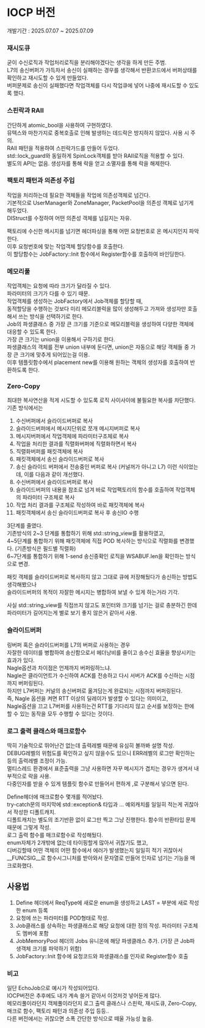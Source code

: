 # IOCP 버전
개발기간 : 2025.07.07 ~ 2025.07.09 <br/>

### 재시도큐
굳이 수신로직과 작업처리로직을 분리해야겠다는 생각을 하게 만든 주범. <br/>
L7의 송신버퍼가 가득차서 송신이 실패하는 경우를 생각해서 반환코드에서 버퍼상태를 확인하고 재시도할 수 있게 만들었다. <br/>
버퍼문제로 송신이 실패했다면 작업객체를 다시 작업큐에 넣어 나중에 재시도할 수 있도록 했다. <br/>

### 스핀락과 RAII
간단하게 atomic_bool을 사용하여 구현하였다. <br/>
뮤텍스와 마찬가지로 중복호출로 인해 발생하는 데드락은 방지하지 않았다. 사용 시 주의. <br/>
RAII 패턴을 적용하여 스핀락가드를 만들어 두었다. <br/>
std::lock_guard와 동일하게 SpinLock객체를 받아 RAII로직을 적용할 수 있다. <br/>
별도의 API는 없음. 생성자를 통해 락을 얻고 소멸자를 통해 락을 해제한다. <br/>

### 팩토리 패턴과 의존성 주입
작업을 처리하는데 필요한 객체들을 작업에 의존성객체로 넘긴다. <br/>
기본적으로 UserManager와 ZoneManager, PacketPool을 의존성 객체로 넘기게 해두었다. <br/>
DIStruct를 수정하여 어떤 의존성 객체를 넘길지는 자유. <br/>

팩토리에 수신한 메시지를 넘기면 헤더파싱을 통해 어떤 요청번호로 온 메시지인지 파악한다. <br/>
이후 요청번호에 맞는 작업객체 할당함수를 호출한다. <br/>
이 할당함수는 JobFactory::Init 함수에서 Register함수를 호출하여 바인딩한다. <br/>

### 메모리풀
작업객체는 요청에 따라 크기가 달라질 수 있다. <br/>
파라미터의 크기가 다를 수 있기 때문. <br/>
작업객체를 생성하는 JobFactory에서 Job객체를 할당할 때, <br/>
동적할당을 수행하는 것보다 미리 메모리블럭을 많이 생성해두고 가져와 생성자만 호출해서 쓰는 방식을 선택하기로 한다. <br/>
Job의 파생클래스 중 가장 큰 크기를 기준으로 메모리블럭을 생성하여 다양한 객체에 대응할 수 있도록 한다. <br/>
가장 큰 크기는 union을 이용해서 구하기로 한다. <br/>
파생클래스의 객체를 전부 union 내부에 둔다면, union은 자동으로 해당 객체들 중 가장 큰 크기에 맞추게 되어있는걸 이용. <br/>
이후 템플릿함수에서 placement new를 이용해 원하는 객체의 생성자를 호출하여 반환하도록 한다. <br/>

### Zero-Copy
최대한 복사연산을 적게 시도할 수 있도록 로직 사이사이에 불필요한 복사를 차단했다. <br/>
기존 방식에서는 <br/>
1. 수신버퍼에서 슬라이드버퍼로 복사
2. 슬라이드버퍼에서 메시지단위로 쪼개 메시지버퍼로 복사
3. 메시지버퍼에서 작업객체에 파라미터구조체로 복사
4. 작업을 처리한 결과를 직렬화버퍼에 직렬화하면서 복사
5. 직렬화버퍼를 패킷객체에 복사
6. 패킷객체에서 송신 슬라이드버퍼로 복사
7. 송신 슬라이드 버퍼에서 전송중인 버퍼로 복사 (커널꺼가 아니고 L7)
이런 식이었는데, 이를 다음과 같이 개선했다. <br/>
1. 수신버퍼에서 슬라이드버퍼로 복사
2. 슬라이드버퍼의 내용을 참조로 넘겨 바로 작업팩토리의 함수를 호출하여 작업객체의 파라미터 구조체로 복사
3. 작업 처리 결과를 구조체로 작성하여 바로 패킷객체에 복사
4. 패킷객체에서 송신 슬라이드버퍼로 복사 후 송신IO 수행

3단계를 줄였다. <br/>
기존방식의 2\~3 단계를 통합하기 위해 std::string_view를 활용하였고, <br/>
4\~5단계를 통합하기 위해 패킷객체에 직접 POD 복사하는 방식으로 직렬화를 변경했다. (기존방식은 필드별 직렬화) <br/>
6\~7단계를 통합하기 위해 1-send 송신중확인 로직을 WSABUF.len을 확인하는 방식으로 변경. <br/>

패킷 객체를 슬라이드버퍼로 복사하지 않고 그대로 큐에 저장해뒀다가 송신하는 방법도 생각해봤으나 <br/>
슬라이드버퍼의 목적이 자잘한 메시지는 병합하여 보낼 수 있게 하는거라 기각. <br/>

사실 std::string_view를 직접쓰지 않고도 포인터와 크기를 넘기는 걸로 충분하긴 한데 <br/>
파라미터가 길어지는게 별로 보기 좋지 않은거 같아서 사용. <br/>

### 슬라이드버퍼
링버퍼 혹은 슬라이드버퍼를 L7의 버퍼로 사용하는 경우 <br/>
자잘한 데이터를 병합하여 송신함으로서 헤더낭비를 줄이고 송수신 효율을 향상시키는 효과가 있다. <br/>
Nagle옵션과 차이점은 언제까지 버퍼링하느냐. <br/>
Nagle은 클라이언트가 수신하여 ACK를 전송하고 다시 서버가 ACK를 수신하는 시점까지 버퍼링된다. <br/>
하지만 L7버퍼는 커널의 송신버퍼로 옮겨담는게 완료되는 시점까지 버퍼링된다. <br/>
즉, Nagle 옵션을 켜면 RTT 이상의 딜레이가 발생할 수 있다는 의미이고, <br/>
Nagle옵션을 끄고 L7버퍼를 사용하는건 RTT를 기다리지 않고 순서를 보장하는 한에 할 수 있는 동작을 모두 수행할 수 있다는 것이다.

### 로그 출력 클래스와 매크로함수
딱히 기술적으로 뛰어난건 없는데 출력레벨 때문에 유심히 볼까봐 설명 작성. <br/>
DEBUG레벨의 위험도를 확인하고 싶지 않을수도 있으니 ERR레벨의 로그만 확인하는 등의 출력레벨 조정이 가능. <br/>
멀티스레드 환경에서 표준출력을 그냥 사용하면 자꾸 메시지가 겹치는 경우가 생겨서 내부적으로 락을 사용. <br/>
다중인자를 받을 수 있게 템플릿 함수로 만들어서 편하게 ,로 구분해서 넣으면 된다. <br/>

Define헤더에 매크로함수 몇개를 적어놨다. <br/>
try-catch문의 마지막에 std::exception& 타입과 ... 예외캐치를 일일히 적는게 귀찮아서 작성한 디폴트캐치. <br/>
디폴트캐치는 별도의 조기반환 없이 로그만 찍고 그냥 진행한다. 함수의 반환타입 문제 때문에 그렇게 작성. <br/>
로그 출력 함수를 매크로함수로 작성해뒀다. <br/>
enum자체가 2개밖에 없는데 타이핑할게 많아서 귀찮기도 했고, <br/>
디버깅할때 어떤 객체의 어떤 함수에서 에러가 발생했는지 일일히 적기 귀찮아서 <br/>
__FUNCSIG__로 함수시그니처를 받아와서 문자열로 만들어 인자로 넘기는 기능을 매크로화했다. <br/>

## 사용법
1. Define 헤더에서 ReqType에 새로운 enum을 생성하고 LAST = 부분에 새로 작성한 enum 등록
2. 요청에 쓰는 파라미터를 POD형태로 작성.
3. Job클래스를 상속하는 파생클래스로 해당 요청에 대한 정의 작성. 파라미터 구조체도 멤버에 포함
4. JobMemoryPool 헤더의 Jobs 유니온에 해당 파생클래스 추가. (가장 큰 Job파생객체 크기를 파악하기 위함)
5. JobFactory::Init 함수에 요청코드와 파생클래스를 인자로 Register함수 호출

### 비고
일단 EchoJob으로 예시가 작성되어있다. <br/>
IOCP버전은 추후에도 내가 계속 쓸거 같아서 이것저것 넣어둔게 많다. <br/>
메모리풀이라던지 객체풀이라던지 로그 출력 클래스나 스핀락, 재시도큐, Zero-Copy, 매크로 함수, 팩토리 패턴과 의존성 주입 등등.. <br/>
다른 버전에서는 귀찮으면 소폭 간단한 방식으로 떼울 가능성 높음.
